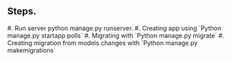 Steps.
------

#. Run server python manage.py runserver.
#. Creating app using ´Python manage.py startapp polls´
#. Migrating with ´Python manage.py migrate´
#. Creating migration from models changes with ´Python manage.py makemigrations´
